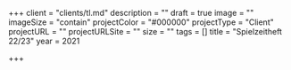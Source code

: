 +++
client = "clients/tl.md"
description = ""
draft = true
image = ""
imageSize = "contain"
projectColor = "#000000"
projectType = "Client"
projectURL = ""
projectURLSite = ""
size = ""
tags = []
title = "Spielzeitheft 22/23"
year = 2021

+++
